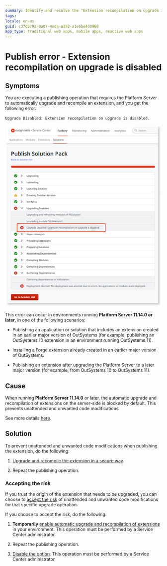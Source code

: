 ```yaml
---
summary: Identify and resolve the "Extension recompilation on upgrade is disabled" publishing error.
tags: 
locale: en-us
guid: c37d5792-0a07-4eda-a3a2-a1e6be408968
app_type: traditional web apps, mobile apps, reactive web apps
---
```


# Publish error - Extension recompilation on upgrade is disabled

## Symptoms

You are executing a publishing operation that requires the Platform Server to automatically upgrade and recompile an extension, and you get the following error:

`Upgrade Disabled: Extension recompilation on upgrade is disabled.`

![upgrade disabled error](images/ext-recompilation-upgrade-disabled-error-sc.png)

This error can occur in environments running **Platform Server 11.14.0 or later**, in one of the following scenarios:

* Publishing an application or solution that includes an extension created in an earlier major version of OutSystems (for example, publishing an OutSystems 10 extension in an environment running OutSystems 11).

* Installing a Forge extension already created in an earlier major version of OutSystems.

* Publishing an extension after upgrading the Platform Server to a later major version (for example, from OutSystems 10 to OutSystems 11).

## Cause

When running **Platform Server 11.14.0** or later, the automatic upgrade and recompilation of extensions on the server-side is blocked by default. This prevents unattended and unwanted code modifications.

See more details [here](./extension-recompilation.md).

## Solution

To prevent unattended and unwanted code modifications when publishing the extension, do the following:

1. [Upgrade and recompile the extension in a secure way](./extension-recompilation.md#secure-upgrade).

1. Repeat the publishing operation.

### Accepting the risk

If you trust the origin of the extension that needs to be upgraded, you can choose to [accept the risk](./extension-recompilation.md#accept-risk) of unattended and unwanted code modifications for that specific upgrade operation.

If you choose to accept the risk, do the following:

1. **Temporarily** [enable automatic upgrade and recompilation of extensions](./extension-recompilation.md#enable-disable) in your environment. This operation must be performed by a Service Center administrator.

2. Repeat the publishing operation.

3. [Disable the option](./extension-recompilation.md#enable-disable). This operation must be performed by a Service Center administrator.
